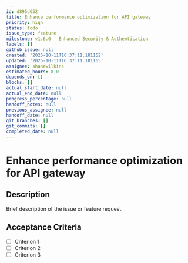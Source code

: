 ```yaml
---
id: d895d652
title: Enhance performance optimization for API gateway
priority: high
status: todo
issue_type: feature
milestone: v1.6.0 - Enhanced Security & Authentication
labels: []
github_issue: null
created: '2025-10-11T16:37:11.181152'
updated: '2025-10-11T16:37:11.181165'
assignee: shanewilkins
estimated_hours: 8.0
depends_on: []
blocks: []
actual_start_date: null
actual_end_date: null
progress_percentage: null
handoff_notes: null
previous_assignee: null
handoff_date: null
git_branches: []
git_commits: []
completed_date: null
---
```


# Enhance performance optimization for API gateway

## Description

Brief description of the issue or feature request.

## Acceptance Criteria

- [ ] Criterion 1
- [ ] Criterion 2
- [ ] Criterion 3